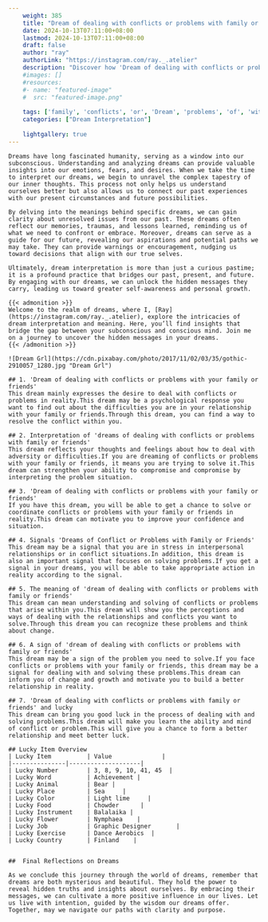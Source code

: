 ```yaml
---
    weight: 385
    title: "Dream of dealing with conflicts or problems with family or friends"  # Assuming 'title' column exists
    date: 2024-10-13T07:11:00+08:00
    lastmod: 2024-10-13T07:11:00+08:00
    draft: false
    author: "ray"
    authorLink: "https://instagram.com/ray._.atelier"
    description: "Discover how 'Dream of dealing with conflicts or problems with family or friends' can interpret your future and uncover its significant meanings in your life."
    #images: []
    #resources:
    #- name: "featured-image"
    #  src: "featured-image.png"
    
    tags: ['family', 'conflicts', 'or', 'Dream', 'problems', 'of', 'with', 'friends', 'dealing']
    categories: ["Dream Interpretation"]
    
    lightgallery: true
---
```

    
    Dreams have long fascinated humanity, serving as a window into our subconscious. Understanding and analyzing dreams can provide valuable insights into our emotions, fears, and desires. When we take the time to interpret our dreams, we begin to unravel the complex tapestry of our inner thoughts. This process not only helps us understand ourselves better but also allows us to connect our past experiences with our present circumstances and future possibilities.
    
    By delving into the meanings behind specific dreams, we can gain clarity about unresolved issues from our past. These dreams often reflect our memories, traumas, and lessons learned, reminding us of what we need to confront or embrace. Moreover, dreams can serve as a guide for our future, revealing our aspirations and potential paths we may take. They can provide warnings or encouragement, nudging us toward decisions that align with our true selves.
    
    Ultimately, dream interpretation is more than just a curious pastime; it is a profound practice that bridges our past, present, and future. By engaging with our dreams, we can unlock the hidden messages they carry, leading us toward greater self-awareness and personal growth.
    
    {{< admonition >}}
    Welcome to the realm of dreams, where I, [Ray](https://instagram.com/ray._.atelier), explore the intricacies of dream interpretation and meaning. Here, you’ll find insights that bridge the gap between your subconscious and conscious mind. Join me on a journey to uncover the hidden messages in your dreams.
    {{< /admonition >}}
    
    ![Dream Grl](https://cdn.pixabay.com/photo/2017/11/02/03/35/gothic-2910057_1280.jpg "Dream Grl")
    
    ## 1. 'Dream of dealing with conflicts or problems with your family or friends'
    This dream mainly expresses the desire to deal with conflicts or problems in reality.This dream may be a psychological response you want to find out about the difficulties you are in your relationship with your family or friends.Through this dream, you can find a way to resolve the conflict within you.
    
    ## 2. Interpretation of 'dreams of dealing with conflicts or problems with family or friends'
    This dream reflects your thoughts and feelings about how to deal with adversity or difficulties.If you are dreaming of conflicts or problems with your family or friends, it means you are trying to solve it.This dream can strengthen your ability to compromise and compromise by interpreting the problem situation.
    
    ## 3. 'Dream of dealing with conflicts or problems with your family or friends'
    If you have this dream, you will be able to get a chance to solve or coordinate conflicts or problems with your family or friends in reality.This dream can motivate you to improve your confidence and situation.
    
    ## 4. Signals 'Dreams of Conflict or Problems with Family or Friends'
    This dream may be a signal that you are in stress in interpersonal relationships or in conflict situations.In addition, this dream is also an important signal that focuses on solving problems.If you get a signal in your dreams, you will be able to take appropriate action in reality according to the signal.
    
    ## 5. The meaning of 'dream of dealing with conflicts or problems with family or friends'
    This dream can mean understanding and solving of conflicts or problems that arise within you.This dream will show you the perceptions and ways of dealing with the relationships and conflicts you want to solve.Through this dream you can recognize these problems and think about change.
    
    ## 6. A sign of 'dream of dealing with conflicts or problems with family or friends'
    This dream may be a sign of the problem you need to solve.If you face conflicts or problems with your family or friends, this dream may be a signal for dealing with and solving these problems.This dream can inform you of change and growth and motivate you to build a better relationship in reality.
    
    ## 7. 'Dream of dealing with conflicts or problems with family or friends' and lucky
    This dream can bring you good luck in the process of dealing with and solving problems.This dream will make you learn the ability and mind of conflict or problem.This will give you a chance to form a better relationship and meet better luck.
    
    ## Lucky Item Overview
    | Lucky Item          | Value              |
    |---------------|--------------------|
    | Lucky Number        | 3, 8, 9, 10, 41, 45  |
    | Lucky Word          | Achievement |
    | Lucky Animal        | Bear |
    | Lucky Place         | Sea     |
    | Lucky Color         | Light lime     |
    | Lucky Food          | Chowder      |
    | Lucky Instrument    | Balalaika |
    | Lucky Flower        | Nymphaea    |
    | Lucky Job           | Graphic Designer       |
    | Lucky Exercise      | Dance Aerobics  |
    | Lucky Country       | Finland    |
    
    
    ##  Final Reflections on Dreams
    
    As we conclude this journey through the world of dreams, remember that dreams are both mysterious and beautiful. They hold the power to reveal hidden truths and insights about ourselves. By embracing their messages, we can cultivate a more positive influence in our lives. Let us live with intention, guided by the wisdom our dreams offer. Together, may we navigate our paths with clarity and purpose.
    